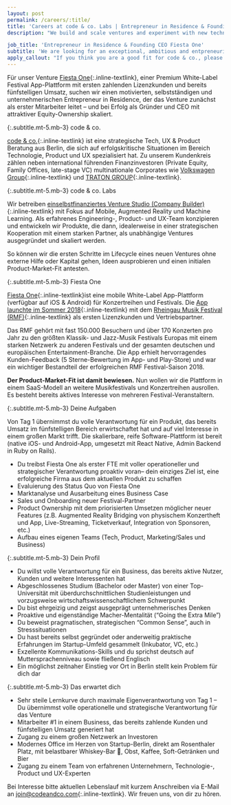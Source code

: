 ```yaml
---
layout: post
permalink: /careers/:title/
title: 'Careers at code & co. Labs | Entrepreneur in Residence & Founding CEO | Fiesta One'
description: "We build and scale ventures and experiment with new technologies to create beautiful and scalable solutions. We write well crafted code and strive for great UX, usability and visual design. We build sticky products while leveraging technologies such as Machine Learning, and Augmented Reality."

job_title: 'Entrepreneur in Residence & Founding CEO Fiesta One'
subtitle: 'We are looking for an exceptional, ambitious and entpreneurial Co-Founder and CEO to lead and grow our venture Fiesta One, a premium white-label festival app platform.'
apply_callout: "If you think you are a good fit for code & co., please reach out with your LinkedIn profile, a cover letter, and an example of your work that you're proud of. We look forward to hearing from you!"
---
```


Für unser Venture ​[Fiesta One​](http://www.fiestaone.com/){:.inline-textlink}, einer Premium White-Label Festival App-Plattform mit ersten zahlenden Lizenzkunden und bereits fünfstelligen Umsatz, suchen wir einen motivierten, selbstständigen und unternehmerischen Entrepreneur in Residence, der das Venture zunächst als erster Mitarbeiter leitet – und bei Erfolg als Gründer und CEO mit attraktiver Equity-Ownership skaliert.

{:.subtitle.mt-5.mb-3}
code & co.

[code & co.​](http://www.codeandco.com/){:.inline-textlink} ist eine strategische Tech, UX & Product Beratung aus Berlin, die sich auf erfolgskritische Situationen im Bereich Technologie, Product und UX spezialisiert hat. Zu unserem Kundenkreis zählen neben international führenden Finanzinvestoren (Private Equity, Family Offices, late-stage VC) multinationale Corporates wie ​[Volkswagen Group​](https://www.codeandco.com/consulting/platform-sprint/case-study/volkswagen-group/){:.inline-textlink} und [TRATON GROUP](https://traton-newsroom.com/){:.inline-textlink}.

{:.subtitle.mt-5.mb-3}
code & co. Labs

Wir betreiben [ein ​selbstfinanziertes Venture Studio (Company Builder)​](https://www.codeandco.com/labs/){:.inline-textlink} mit Fokus auf Mobile, Augmented Reality und Machine Learning. Als erfahrenes Engineering-, Product- und UX-Team konzipieren und entwickeln wir Produkte, die dann, idealerweise in einer strategischen Kooperation mit einem starken Partner, als unabhängige Ventures ausgegründet und skaliert werden.

So können wir die ersten Schritte im Lifecycle eines neuen Ventures ohne externe Hilfe oder Kapital gehen, Ideen ausprobieren und einen initialen Product-Market-Fit antesten.

{:.subtitle.mt-5.mb-3}
Fiesta One

[Fiesta One​](http://www.fiestaone.com/){:.inline-textlink}​ ist eine mobile White-Label App-Plattform (verfügbar auf iOS & Android) für Konzertreihen und Festivals. Die [App​ launchte im Sommer 2018](https://www.rheingau-musik-festival-app.de/){:.inline-textlink} ​mit dem [Rheingau Musik Festival ​(RMF)​](https://www.rheingau-musik-festival-app.de/){:.inline-textlink}​ als ersten Lizenzkunden und  Vertriebspartner.

Das RMF gehört mit fast 150.000 Besuchern und über 170 Konzerten pro Jahr zu den größten Klassik- und Jazz-Musik Festivals Europas mit einem starken Netzwerk zu anderen Festivals und der gesamten deutschen und europäischen Entertainment-Branche. Die App erhielt hervorragendes Kunden-Feedback (5 Sterne-Bewertung im App- und Play-Store) und war ein wichtiger Bestandteil der erfolgreichen RMF Festival-Saison 2018.

<b>Der Product-Market-Fit ist damit bewiesen.</b> Nun wollen wir die Plattform in einem SaaS-Modell an weitere Musikfestivals und Konzertreihen ausrollen. Es besteht bereits aktives Interesse von mehreren Festival-Veranstaltern.

{:.subtitle.mt-5.mb-3}
Deine Aufgaben

Von Tag 1 übernimmst du volle Verantwortung für ein Produkt, das bereits Umsatz im fünfstelligen Bereich erwirtschaftet hat und auf viel Interesse in einem großen Markt trifft. Die skalierbare, reife Software-Plattform ist bereit (native iOS- und Android-App, umgesetzt mit React Native, Admin Backend in Ruby on Rails).

- Du treibst Fiesta One als erster FTE mit voller operationeller und strategischer Verantwortung proaktiv voran– dein einziges Ziel ist, eine erfolgreiche Firma aus dem aktuellen Produkt zu schaffen
- Evaluierung des Status Quo von Fiesta One
- Marktanalyse und Ausarbeitung eines Business Case
- Sales und Onboarding neuer Festival-Partner
- Product Ownership mit dem priorisierten Umsetzen möglicher neuer Features (z.B. Augmented Reality Bridging von physischem Konzertheft und App, Live-Streaming, Ticketverkauf, Integration von Sponsoren, etc.)
- Aufbau eines eigenen Teams (Tech, Product, Marketing/Sales und Business)

{:.subtitle.mt-5.mb-3}
Dein Profil

- Du willst volle Verantwortung für ein Business, das bereits aktive Nutzer, Kunden und weitere Interessenten hat
- Abgeschlossenes Studium (Bachelor oder Master) von einer Top-Universität mit überdurchschnittlichen Studienleistungen und vorzugsweise wirtschaftswissenschaftlichem Schwerpunkt
- Du bist ehrgeizig und zeigst ausgeprägt unternehmerisches Denken
- Proaktive und eigenständige Macher-Mentalität (“Going the Extra Mile”)
- Du beweist pragmatischen, strategischen “Common Sense”, auch in Stresssituationen
- Du hast bereits selbst gegründet oder anderweitig praktische Erfahrungen im Startup-Umfeld gesammelt (Inkubator, VC, etc.)
- Exzellente Kommunikations-Skills und du sprichst deutsch auf Muttersprachenniveau sowie fließend Englisch
- Ein möglichst zeitnaher Einstieg vor Ort in Berlin stellt kein Problem für dich dar

{:.subtitle.mt-5.mb-3}
Das erwartet dich

- Sehr steile Lernkurve durch maximale Eigenverantwortung von Tag 1 – Du übernimmst volle operationelle und strategische Verantwortung für das Venture
- Mitarbeiter #1 in einem Business, das bereits zahlende Kunden und fünfstelligen Umsatz generiert hat
- Zugang zu einem großen Netzwerk an Investoren
- Modernes Office im Herzen von Startup-Berlin, direkt am Rosenthaler Platz, mit belastbarer Whiskey-Bar 🌝, Obst, Kaffee, Soft-Getränken und Bier
- Zugang zu einem Team von erfahrenen Unternehmern, Technologie-, Product und UX-Experten

Bei Interesse bitte aktuellen Lebenslauf mit kurzem Anschreiben via E-Mail an [join@codeandco.com](mailto:join@codeandco.com){:.inline-textlink}​. Wir freuen uns, von dir zu hören.

